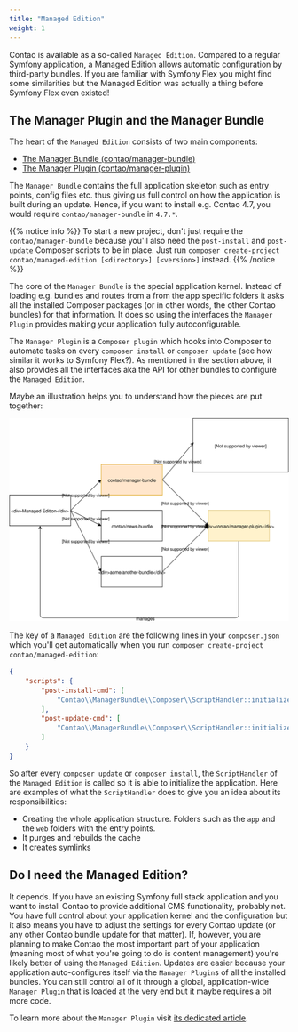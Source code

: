 ```yaml
---
title: "Managed Edition"
weight: 1
---
```


Contao is available as a so-called `Managed Edition`. Compared to a regular Symfony application, a Managed Edition
 allows automatic configuration by third-party bundles.
If you are familiar with Symfony Flex you might find some similarities but the Managed Edition was actually a thing
before Symfony Flex even existed!

## The Manager Plugin and the Manager Bundle

The heart of the `Managed Edition` consists of two main components:

* [The Manager Bundle (contao/manager-bundle)](https://github.com/contao/manager-bundle)
* [The Manager Plugin (contao/manager-plugin)](https://github.com/contao/manager-plugin)

The `Manager Bundle` contains the full application skeleton such as entry points, config files etc. thus giving us full
control on how the application is built during an update. Hence, if you want to install e.g. Contao 4.7, you would require
`contao/manager-bundle` in `4.7.*`.

{{% notice info %}}
To start a new project, don't just require the `contao/manager-bundle` because you'll also need the `post-install` and
`post-update` Composer scripts to be in place. Just run `composer create-project contao/managed-edition [<directory>] [<version>]` instead.
{{% /notice %}}

The core of the `Manager Bundle` is the special application kernel. Instead of loading e.g. bundles and routes from a
from the app specific folders it asks all the installed Composer packages (or in other words, the other Contao bundles)
for that information. It does so using the interfaces the `Manager Plugin` provides making your application fully
autoconfigurable. 

The `Manager Plugin` is a `Composer plugin` which hooks into Composer to automate tasks on every `composer install` or
`composer update` (see how similar it works to Symfony Flex?). As mentioned in the section above, it also provides all
the interfaces aka the API for other bundles to configure the `Managed Edition`.

Maybe an illustration helps you to understand how the pieces are put together:

![Example image](../images/diagrams/managed_edition.svg)

The key of a `Managed Edition` are the following lines in your `composer.json` which you'll get automatically when you
run `composer create-project contao/managed-edition`:

```json
{
    "scripts": {
        "post-install-cmd": [
            "Contao\\ManagerBundle\\Composer\\ScriptHandler::initializeApplication"
        ],
        "post-update-cmd": [
            "Contao\\ManagerBundle\\Composer\\ScriptHandler::initializeApplication"
        ]
    }
}
```

So after every `composer update` or `composer install`, the `ScriptHandler` of the `Managed Edition` is called so it is
able to initialize the application.
Here are examples of what the `ScriptHandler` does to give you an idea about its responsibilities:

* Creating the whole application structure. Folders such as the `app` and the `web` folders with the entry points.
* It purges and rebuilds the cache
* It creates symlinks

## Do I need the Managed Edition?

It depends. If you have an existing Symfony full stack application and you want to install Contao to provide additional
CMS functionality, probably not. You have full control about your application kernel and the configuration but it also
means you have to adjust the settings for every Contao update (or any other Contao bundle update for that matter).
If, however, you are planning to make Contao the most important part of your application (meaning most of what you're going
to do is content management) you're likely better of using the `Managed Edition`. Updates are easier because your application
auto-configures itself via the `Manager Plugin`s of all the installed bundles. You can still control all of it 
through a global, application-wide `Manager Plugin` that is loaded at the very end but it maybe requires a bit more code.

To learn more about the `Manager Plugin` visit [its dedicated article](manager-plugin). 